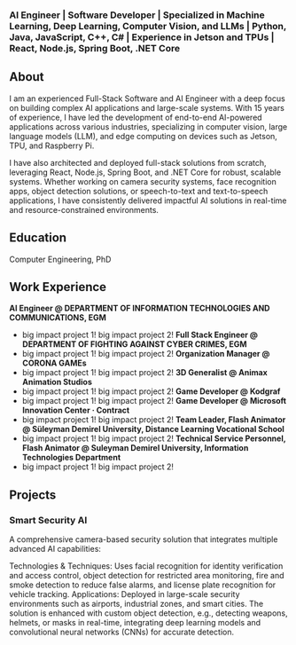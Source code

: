 ### AI Engineer | Software Developer | Specialized in Machine Learning, Deep Learning, Computer Vision, and LLMs | Python, Java, JavaScript, C++, C# | Experience in Jetson and TPUs | React, Node.js, Spring Boot, .NET Core

## About
I am an experienced Full-Stack Software and AI Engineer with a deep focus on building complex AI applications and large-scale systems. With 15 years of experience, I have led the development of end-to-end AI-powered applications across various industries, specializing in computer vision, large language models (LLM), and edge computing on devices such as Jetson, TPU, and Raspberry Pi.

I have also architected and deployed full-stack solutions from scratch, leveraging React, Node.js, Spring Boot, and .NET Core for robust, scalable systems. Whether working on camera security systems, face recognition apps, object detection solutions, or speech-to-text and text-to-speech applications, I have consistently delivered impactful AI solutions in real-time and resource-constrained environments.


## Education
Computer Engineering, PhD
## Work Experience
**AI Engineer @ DEPARTMENT OF INFORMATION TECHNOLOGIES AND COMMUNICATIONS, EGM**
- big impact project 1!
  big impact project 2!
**Full Stack Engineer @ DEPARTMENT OF FIGHTING AGAINST CYBER CRIMES, EGM**
- big impact project 1!
  big impact project 2!
**Organization Manager @ CORONA GAMEs**
- big impact project 1!
  big impact project 2!
**3D Generalist @ Animax Animation Studios**
- big impact project 1!
  big impact project 2!
**Game Developer @ Kodgraf**
- big impact project 1!
  big impact project 2!
**Game Developer @ Microsoft Innovation Center · Contract** 
- big impact project 1!
  big impact project 2!
**Team Leader, Flash Animator @ Süleyman Demirel University, Distance Learning Vocational School**
- big impact project 1!
  big impact project 2!
**Technical Service Personnel, Flash Animator @ Suleyman Demirel University, Information Technologies Department**
- big impact project 1!
  big impact project 2!
## Projects
### Smart Security AI
A comprehensive camera-based security solution that integrates multiple advanced AI capabilities:

Technologies & Techniques: 
Uses facial recognition for identity verification and access control, object detection for restricted area monitoring, fire and smoke detection to reduce false alarms, and license plate recognition for vehicle tracking.
Applications: Deployed in large-scale security environments such as airports, industrial zones, and smart cities. The solution is enhanced with custom object detection, e.g., detecting weapons, helmets, or masks in real-time, integrating deep learning models and convolutional neural networks (CNNs) for accurate detection.
